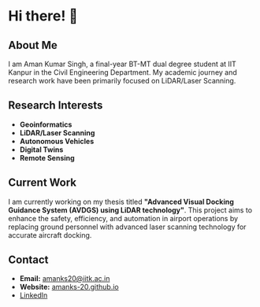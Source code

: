 # Hi there! 👋

## About Me
I am Aman Kumar Singh, a final-year BT-MT dual degree student at IIT Kanpur in the Civil Engineering Department. My academic journey and research work have been primarily focused on LiDAR/Laser Scanning.

## Research Interests
- **Geoinformatics**
- **LiDAR/Laser Scanning**
- **Autonomous Vehicles**
- **Digital Twins**
- **Remote Sensing**

## Current Work
I am currently working on my thesis titled **"Advanced Visual Docking Guidance System (AVDGS) using LiDAR technology"**. This project aims to enhance the safety, efficiency, and automation in airport operations by replacing ground personnel with advanced laser scanning technology for accurate aircraft docking.

<!--
## Professional Goals
I aspire to become a professor in the field of Geoinformatics and related disciplines, contributing to both academia and industry with innovative research and solutions.
-->

## Contact
- **Email:** [amanks20@iitk.ac.in](mailto:amanks20@iitk.ac.in)
- **Website:** [amanks-20.github.io](https://amanks-20.github.io)
- [LinkedIn](https://www.linkedin.com/in/amanks20)

<!--
## Fun Fact
⚡ I am always eager to learn new technologies and apply them in practical scenarios.
-->
